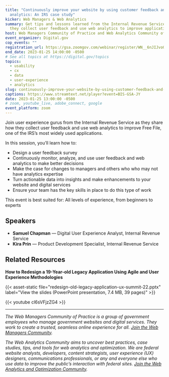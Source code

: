```yaml
---
title: "Continuously improve your website by using customer feedback and web
  analytics: An IRS case study"
kicker: Web Managers & Web Analytics
summary: Get tips and lessons learned from the Internal Revenue Service on how
  they collect user feedback and use web analytics to improve applications.
host: Web Managers Community of Practice and Web Analytics Community of Practice
event_organizer: Digital.gov
cop_events: ""
registration_url: https://gsa.zoomgov.com/webinar/register/WN__6nJIJvoQUu2T5R7E0BtQQ
end_date: 2023-01-25 14:00:00 -0500
# See all topics at https://digital.gov/topics
topics:
  - usability
  - cx
  - data
  - user-experience
  - analytics
slug: continuously-improve-your-website-by-using-customer-feedback-and-web-analytics-an-irs-case-study
captions: https://www.streamtext.net/player?event=BIS-GSA-JY
date: 2023-01-25 13:00:00 -0500
# zoom, youtube_live, adobe_connect, google
event_platform: zoom
---
```

Join user experience gurus from the Internal Revenue Service as they share how they collect user feedback and use web analytics to improve Free File, one of the IRS’s most widely used applications.

In this session, you’ll learn how to:

* Design a user feedback survey
* Continuously monitor, analyze, and use user feedback and web analytics to make better decisions
* Make the case for changes to managers and others who who may not have analytics expertise
* Turn actionable data into insights and make enhancements to your website and digital services
* Ensure your team has the key skills in place to do this type of work

This event is best suited for: All levels of experience, from beginners to experts

## Speakers

* **Samuel Chapman** — Digital User Experience Analyst, Internal Revenue Service
* **Kira Prin** — Product Development Specialist, Internal Revenue Service

## Related Resources

**How to Redesign a 19-Year-old Legacy Application Using Agile and User Experience Methodologies**

{{< asset-static file="redesign-old-legacy-application-ux-summit-22.pptx" label="View the slides (PowerPoint presentation, 7.4 MB, 39 pages)" >}}

{{< youtube cl6sVFjzZG4 >}}

- - -

*The Web Managers Community of Practice is a group of government employees who manage government websites and digital services. They work to create a trusted, seamless online experience for all. [Join the Web Managers Community](https://digital.gov/communities/web-content-managers/).*

*The Web Analytics Community aims to uncover best practices, case studies, tips, and tools for web analytics and optimization. We are federal website analysts, developers, content strategists, user experience (UX) designers, communications professionals, or any and everyone else who use data to improve the public’s interaction with federal sites. [Join the Web Analytics and Optimization Community](https://digital.gov/communities/web-analytics-and-optimization/).*